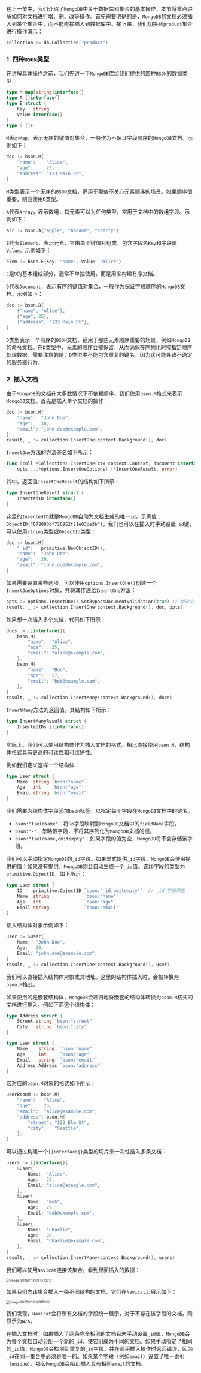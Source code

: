 在上一节中，我们介绍了`MongoDB`中关于数据库和集合的基本操作，本节将重点讲解如何对文档进行增、删、改等操作。首先需要明确的是，`MongoDB`的文档必须插入到某个集合中，而不能直接插入到数据库中。接下来，我们切换到`product`集合进行操作演示：

```go
collection := db.Collection("product")
```

### 1. 四种`BSON`类型

在讲解具体操作之前，我们先讲一下`MongoDB`库给我们提供的四种`BSON`的数据类型：

```go
type M map[string]interface{}
type A []interface{}
type E struct {
	Key   string
	Value interface{}
}
type D []E
```

`M`表示`Map`，表示无序的键值对集合，一般作为不保证字段顺序的`MongoDB`文档。示例如下：

```go
doc := bson.M{
    "name":    "Alice",
    "age":     25,
    "address": "123 Main St",
}
```

`M`类型表示一个无序的`BSON`文档，适用于那些不关心元素顺序的场景。如果顺序很重要，则应使用`D`类型。

`A`代表`Array`，表示数组，其元素可以为任何类型，常用于文档中的数组字段。示例如下：

```go
arr := bson.A{"apple", "banana", "cherry"}
```

`E`代表`Element`，表示元素，它由单个键值对组成，包含字段名`Key`和字段值`Value`。示例如下：

```go
elem := bson.E{Key: "name", Value: "Alice"}
```

`E`是`D`的基本组成部分，通常不单独使用，而是用来构建有序文档。

`D`代表`Document`，表示有序的键值对集合，一般作为保证字段顺序的`MongoDB`文档。示例如下：

```go
doc := bson.D{
	{"name", "Alice"},
	{"age", 25},
	{"address", "123 Main St"},
}
```

`D`类型表示一个有序的`BSON`文档，适用于那些元素顺序重要的场景，例如`MongoDB`的命令文档。在`D`类型中，元素的顺序会被保留，从而确保在序列化时按指定顺序处理数据。需要注意的是，`D`类型中不能包含重复的键名，因为这可能导致不确定的服务器行为。

### 2. 插入文档

由于`MongoDB`的文档在大多数情况下不依赖顺序，我们使用`bson.M`格式来表示`MongoDB`文档。首先是插入单个文档的操作：

```go
doc := bson.M{
    "name":  "John Doe",
    "age":   30,
    "email": "john.doe@example.com",
}
result, _ := collection.InsertOne(context.Background(), doc)
```

`InsertOne`方法的方法签名如下所示：

```go
func (coll *Collection) InsertOne(ctx context.Context, document interface{},
	opts ...*options.InsertOneOptions) (*InsertOneResult, error)
```

其中，返回值`InsertOneResult`的结构如下所示：

```go
type InsertOneResult struct {
	InsertedID interface{}
}
```

这里的`InsertedID`就是`MongoDB`自动为文档生成的唯一`id`，示例值：`ObjectID("678093bf726952f21e03ce3b")`。我们也可以在插入时手动设置`_id`键，可以使用`string`类型或`ObjectId`类型：

```go
doc := bson.M{
	"_id":   primitive.NewObjectID(),
	"name":  "John Doe",
	"age":   30,
	"email": "john.doe@example.com",
}
```

如果需要设置某些选项，可以使用`options.InsertOne()`创建一个`InsertOneOptions`对象，并将其传递给`InsertOne`方法：

```go
opts := options.InsertOne().SetBypassDocumentValidation(true) // 跳过文档验证
result, _ := collection.InsertOne(context.Background(), doc, opts)
```

如果想一次插入多个文档，代码如下所示：

```go
docs := []interface{}{
    bson.M{
        "name":  "Alice",
        "age":   25,
        "email": "alice@example.com",
    },
    bson.M{
        "name":  "Bob",
        "age":   27,
        "email": "bob@example.com",
    },
}
result, _ := collection.InsertMany(context.Background(), docs)
```

`InsertMany`方法的返回值，其结构如下所示：

```go
type InsertManyResult struct {
	InsertedIDs []interface{}
}
```

实际上，我们可以使用结构体作为插入文档的格式。相比直接使用`bson.M`，结构体格式具有更高的可读性和可维护性。

例如我们定义这样一个结构体：

```go
type User struct {
    Name  string `bson:"name"`
    Age   int    `bson:"age"`
    Email string `bson:"email"`
}
```

我们需要为结构体字段添加`bson`标签，以指定每个字段在`MongoDB`文档中的键名。

- `bson:"fieldName"`：将`Go`字段映射到`MongoDB`文档中的`fieldName`字段。
- `bson:"-"`：忽略该字段，不将其序列化为`MongoDB`文档的键。
- `bson:"fieldName,omitempty"`：如果字段的值为空，`MongoDB`将不会存储该字段。

我们可以手动指定`MongoDB`的`_id`字段。如果显式提供`_id`字段，`MongoDB`会使用提供的值；如果没有提供，`MongoDB`则会自动生成一个`_id`值。该`ID`字段的类型为`primitive.ObjectID`，如下所示：

```go
type User struct {
    ID    primitive.ObjectID `bson:"_id,omitempty"`  // _id 字段可选
    Name  string             `bson:"name"`
    Age   int                `bson:"age"`
    Email string             `bson:"email"`
}
```

插入结构体对象示例如下：

```go
user := &User{
	Name:  "John Doe",
	Age:   30,
	Email: "john.doe@example.com",
}
result, _ := collection.InsertOne(context.Background(), user)
```

我们可以直接插入结构体对象或其地址。这里的结构体插入时，会被转换为`bson.M`格式。

如果使用的是嵌套结构体，`MongoDB`会递归地将嵌套的结构体转换为`bson.M`格式的文档进行插入。例如下面这个结构体：

```go
type Address struct {
    Street string `bson:"street"`
    City   string `bson:"city"`
}

type User struct {
    Name    string  `bson:"name"`
    Age     int     `bson:"age"`
    Email   string  `bson:"email"`
    Address Address `bson:"address"`
}
```

它对应的`bson.M`对象的格式如下所示：

```go
userBsonM := bson.M{
    "name":   "Alice",
    "age":    25,
    "email":  "alice@example.com",
    "address": bson.M{
        "street": "123 Elm St",
        "city":   "Seattle",
    },
}
```

可以通过构建一个`[]interface{}`类型的切片来一次性插入多条文档：

```go
users := []interface{}{
	&User{
		Name:  "Alice",
		Age:   25,
		Email: "alice@example.com",
	},
	&User{
		Name:  "Bob",
		Age:   27,
		Email: "bob@example.com",
	},
	&User{
		Name:  "Charlie",
		Age:   29,
		Email: "charlie@example.com",
	},
}
result, _ := collection.InsertMany(context.Background(), users)
```

我们可以使用`Navicat`连接该集合，看到里面插入的数据：

<img src="image/image-20250113104757233.png" alt="image-20250113104757233" style="zoom:60%;" />

如果我们向该集合插入一条不同结构的文档，它们在`Navicat`上展示如下：

<img src="image/image-20250113110317655.png" alt="image-20250113110317655" style="zoom:60%;" />

我们发现，`Navicat`会将所有文档的字段统一展示，对于不存在该字段的文档，则显示为`N/A`。

在插入文档时，如果插入了两条完全相同的文档且未手动设置`_id`值，`MongoDB`会为每个文档自动分配一个新的`_id`，使它们成为不同的文档。如果手动指定了相同的`_id`值，`MongoDB`会检测到重复的`_id`字段，并在调用插入操作时返回错误，因为`_id`在同一集合中必须是唯一的。如果某个字段（例如`email`）设置了唯一索引（`unique`），那么`MongoDB`会阻止插入具有相同`email`的文档。

